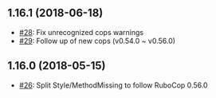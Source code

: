 ## 1.16.1 (2018-06-18)

- [#28](https://github.com/sideci/meowcop/pull/28): Fix unrecognized cops warnings
- [#29](https://github.com/sideci/meowcop/pull/29): Follow up of new cops (v0.54.0 ~ v0.56.0)

## 1.16.0 (2018-05-15)

- [#26](https://github.com/sideci/meowcop/pull/26): Split Style/MethodMissing to follow RuboCop 0.56.0

